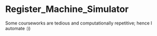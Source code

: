 # Register_Machine_Simulator
Some courseworks are tedious and computationally repetitive; hence I automate :))

